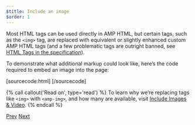 ```yaml
---
$title: Include an image
$order: 1
---
```


Most HTML tags can be used directly in AMP HTML, but certain tags, such as the `<img>` tag, are replaced with equivalent or slightly enhanced custom AMP HTML tags (and a few problematic tags are outright banned, see [HTML Tags in the specification](/docs/fundamentals/spec.html#html-tags)).

To demonstrate what additional markup could look like, here’s the code required to embed an image into the page:

[sourcecode:html]
<amp-img src="welcome.jpg" alt="Welcome" height="400" width="800"></amp-img>
[/sourcecode]

{% call callout('Read on', type='read') %}
To learn why we’re replacing tags like `<img>` with `<amp-img>`, and how many are available, visit [Include Images & Video](/docs/media/amp_replacements.html).
{% endcall %}

<div class="prev-next-buttons">
  <a class="button prev-button" href="/docs/getting_started/create/basic_markup.html"><span class="arrow-prev">Prev</span></a>
  <a class="button next-button" href="/docs/getting_started/create/presentation_layout.html"><span class="arrow-next">Next</span></a>
</div>
